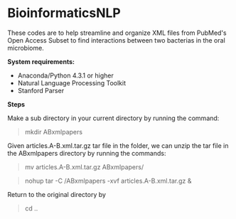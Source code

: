 # BioinformaticsNLP
These codes are to help streamline and organize XML files from PubMed's Open Access Subset to find interactions between two bacterias in the oral microbiome. 

**System requirements:**

- Anaconda/Python 4.3.1 or higher
- Natural Language Processing Toolkit 
- Stanford Parser


**Steps**

Make a sub directory in your current directory by running the command:

> mkdir ABxmlpapers


Given articles.A-B.xml.tar.gz tar file in the folder, we can unzip the tar file in the ABxmlpapers directory by running the commands:

> mv articles.A-B.xml.tar.gz ABxmlpapers/

> nohup tar -C /ABxmlpapers -xvf articles.A-B.xml.tar.gz &

Return to the original directory by 

> cd ..


